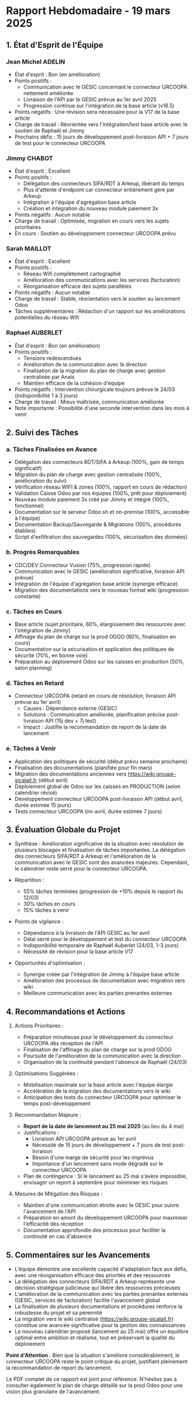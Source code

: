 # Rapport Hebdomadaire - 19 mars 2025

## 1. État d'Esprit de l'Équipe

### Jean Michel ADELIN
- État d'esprit : Bon (en amélioration)
- Points positifs : 
  * Communication avec le GESIC concernant le connecteur URCOOPA nettement améliorée
  * Livraison de l'API par le GESIC prévue au 1er avril 2025
  * Progression continue sur l'intégration de la base article (v16.5)
- Points négatifs : Une révision sera nécessaire pour la V17 de la base article
- Charge de travail : Réorientée vers l'intégration/test base article avec le soutien de Raphaël et Jimmy
- Prochains défis : 15 jours de développement post-livraison API + 7 jours de test pour le connecteur URCOOPA

### Jimmy CHABOT
- État d'esprit : Excellent
- Points positifs : 
  * Délégation des connecteurs SIFA/RDT à Arkeup, libérant du temps
  * Plus d'attente d'endpoint car connecteur entièrement géré par Arkeup
  * Intégration à l'équipe d'agrégation base article
  * Création et intégration du nouveau module paiement 3x
- Points négatifs : Aucun notable
- Charge de travail : Optimisée, migration en cours vers les sujets prioritaires
- En cours : Soutien au développement connecteur URCOOPA prévu

### Sarah MAILLOT
- État d'esprit : Excellent
- Points positifs : 
  * Réseau Wifi complètement cartographié
  * Amélioration des communications avec les services (facturation)
  * Réorganisation efficace des sujets parallèles
- Points négatifs : Aucun notable
- Charge de travail : Stable, réorientation vers le soutien au lancement Odoo
- Tâches supplémentaires : Rédaction d'un rapport sur les améliorations potentielles du réseau Wifi

### Raphael AUBERLET
- État d'esprit : Bon (en amélioration)
- Points positifs : 
  * Tensions redescendues
  * Amélioration de la communication avec la direction
  * Finalisation de la migration du plan de charge avec gestion centralisée par Anaïs
  * Maintien efficace de la cohésion d'équipe
- Points négatifs : Intervention chirurgicale toujours prévue le 24/03 (indisponibilité 1 à 3 jours)
- Charge de travail : Mieux maîtrisée, communication améliorée
- Note importante : Possibilité d'une seconde intervention dans les mois à venir

## 2. Suivi des Tâches

### a. Tâches Finalisées en Avance
- Délégation des connecteurs RDT/SIFA à Arkeup (100%, gain de temps significatif)
- Migration du plan de charge avec gestion centralisée (100%, amélioration du suivi)
- Vérification réseau WIFI & zones (100%, rapport en cours de rédaction)
- Validation Caisse Odoo par nos équipes (100%, prêt pour déploiement)
- Nouveau module paiement 3x créé par Jimmy et intégré (100%, fonctionnel)
- Documentation sur le serveur Odoo.sh et on-premise (100%, accessible à l'équipe)
- Documentation Backup/Sauvegarde & Migrations (100%, procédures établies)
- Script d'exfiltration des sauvegardes (100%, sécurisation des données)

### b. Progrès Remarquables
- CDC/DEV Connecteur Vusion (75%, progression rapide)
- Communication avec le GESIC (amélioration significative, livraison API prévue)
- Intégration de l'équipe d'agrégation base article (synergie efficace)
- Migration des documentations vers le nouveau format wiki (progression constante)

### c. Tâches en Cours
- Base article (sujet prioritaire, 60%, élargissement des ressources avec l'intégration de Jimmy)
- Affinage du plan de charge sur la prod ODOO (80%, finalisation en cours)
- Documentation sur la sécurisation et application des politiques de sécurité (70%, en bonne voie)
- Préparation au déploiement Odoo sur les caisses en production (50%, selon planning)

### d. Tâches en Retard
- Connecteur URCOOPA (retard en cours de résolution, livraison API prévue au 1er avril)
  * Causes : Dépendance externe (GESIC)
  * Solutions : Communication améliorée, planification précise post-livraison API (15j dev + 7j test)
  * Impact : Justifie la recommandation de report de la date de lancement

### e. Tâches à Venir
- Application des politiques de sécurité (début prévu semaine prochaine)
- Finalisation des documentations (planifiée pour fin mars)
- Migration des documentations anciennes vers https://wiki.groupe-sicalait.fr (début avril)
- Déploiement global de Odoo sur les caisses en PRODUCTION (selon calendrier révisé)
- Développement connecteur URCOOPA post-livraison API (début avril, durée estimée 15 jours)
- Tests connecteur URCOOPA (mi-avril, durée estimée 7 jours)

## 3. Évaluation Globale du Projet

- Synthèse : Amélioration significative de la situation avec résolution de plusieurs blocages et finalisation de tâches importantes. La délégation des connecteurs SIFA/RDT à Arkeup et l'amélioration de la communication avec le GESIC sont des avancées majeures. Cependant, le calendrier reste serré pour le connecteur URCOOPA.

- Répartition :
  * 55% tâches terminées (progression de +10% depuis le rapport du 12/03)
  * 30% tâches en cours
  * 15% tâches à venir

- Points de vigilance : 
  * Dépendance à la livraison de l'API GESIC au 1er avril
  * Délai serré pour le développement et test du connecteur URCOOPA
  * Indisponibilité temporaire de Raphaël Auberlet (24/03, 1-3 jours)
  * Nécessité de révision pour la base article V17

- Opportunités d'optimisation :
  * Synergie créée par l'intégration de Jimmy à l'équipe base article
  * Amélioration des processus de documentation avec migration vers wiki
  * Meilleure communication avec les parties prenantes externes

## 4. Recommandations et Actions

1. Actions Prioritaires :
   - Préparation minutieuse pour le développement du connecteur URCOOPA dès réception de l'API
   - Finalisation de l'affinage du plan de charge sur la prod ODOO
   - Poursuite de l'amélioration de la communication avec la direction
   - Organisation de la continuité pendant l'absence de Raphaël (24/03)

2. Optimisations Suggérées :
   - Mobilisation maximale sur la base article avec l'équipe élargie
   - Accélération de la migration des documentations vers le wiki
   - Anticipation des tests du connecteur URCOOPA pour optimiser le temps post-développement

3. Recommandation Majeure :
   - **Report de la date de lancement au 25 mai 2025** (au lieu du 4 mai)
   - Justifications :
     * Livraison API URCOOPA prévue au 1er avril
     * Nécessité de 15 jours de développement + 7 jours de test post-livraison
     * Besoin d'une marge de sécurité pour les imprévus
     * Importance d'un lancement sans mode dégradé sur le connecteur URCOOPA
   - Plan de contingence : Si le lancement au 25 mai s'avère impossible, envisager un report à septembre pour minimiser les risques

4. Mesures de Mitigation des Risques :
   - Maintien d'une communication étroite avec le GESIC pour suivre l'avancement de l'API
   - Préparation en amont du développement URCOOPA pour maximiser l'efficacité dès réception
   - Documentation approfondie des processus pour faciliter la continuité en cas d'absence

## 5. Commentaires sur les Avancements

- L'équipe démontre une excellente capacité d'adaptation face aux défis, avec une réorganisation efficace des priorités et des ressources
- La délégation des connecteurs SIFA/RDT à Arkeup représente une décision stratégique judicieuse qui libère des ressources précieuses
- L'amélioration de la communication avec les parties prenantes externes (GESIC, services de facturation) facilite l'avancement global
- La finalisation de plusieurs documentations et procédures renforce la robustesse du projet et sa pérennité
- La migration vers le wiki centralisé (https://wiki.groupe-sicalait.fr) constitue une avancée significative pour la gestion des connaissances
- Le nouveau calendrier proposé (lancement au 25 mai) offre un équilibre optimal entre ambition et réalisme, tout en préservant la qualité du déploiement

**Point d'Attention** : Bien que la situation s'améliore considérablement, le connecteur URCOOPA reste le point critique du projet, justifiant pleinement la recommandation de report du lancement.

Le PDF complet de ce rapport est joint pour référence. N'hésitez pas à consulter également le plan de charge détaillé sur la prod Odoo pour une vision plus granulaire de l'avancement.
